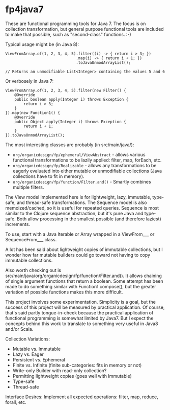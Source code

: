 fp4java7
========

These are functional programming tools for Java 7.
The focus is on collection transformation, but general purpose functional tools are included to make that possible, such as "second-class" functions.  :-)

Typical usage might be (in Java 8):

<pre><code>ViewFromArray.of(1, 2, 3, 4, 5).filter((i) -&gt; { return i &gt; 3; })
                               .map(i) -&gt; { return i + 1; })
                               .toJavaUnmodArrayList();

// Returns an unmodifiable List&lt;Integer&gt; containing the values 5 and 6</code></pre>

Or verbosely in Java 7:

<pre><code>ViewFromArray.of(1, 2, 3, 4, 5).filter(new Filter<Integer>() {
    @Override
    public boolean apply(Integer i) throws Exception {
        return i &gt; 3;
    }
}).map(new Function1<Integer, Object>() {
    @Override
    public Object apply(Integer i) throws Exception {
        return i + 1;
    }
}).toJavaUnmodArrayList();</code></pre>

The most interesting classes are probably (in src/main/java/):
<ul>
<li><code>org/organicdesign/fp/ephemeral/ViewAbstract</code> - allows various functional transformations to be lazily applied: filter, map, forEach, etc.</li>
<li><code>org/organicdesign/fp/Realizable</code> - allows any transformations to be eagerly evaluated into either mutable or unmodifiable collections (Java collections have to fit in memory).</li>
<li><code>org/organicdesign/fp/function/Filter.and()</code> - Smartly combines multiple filters.</li>
</ul>

The View model implemented here is for lightweight, lazy, immutable, type-safe, and thread-safe transformations.
The Sequence model is also memoized/cached, so it is useful for repeated queries.
Sequence is most similar to the Clojure sequence abstraction, but it's pure Java and type-safe.
Both allow processing in the smallest possible (and therefore laziest) increments.

To use, start with a Java Iterable or Array wrapped in a ViewFrom___ or SequenceFrom___ class.

A lot has been said about lightweight copies of immutable collections, but I wonder how far
mutable builders could go toward not having to copy immutable collections.

Also worth checking out is src/main/java/org/organicdesign/fp/function/Filter.and().
It allows chaining of single argument functions that return a boolean.
Some attempt has been made to do something similar with Function1.compose(), but the greater variation of possible functions makes this more difficult.

This project involves some experimentation.
Simplicity is a goal, but the success of this project will be measured by practical application.
Of course, that's said partly tongue-in-cheek because the practical application of functional programming is somewhat limited by Java7.
But I expect the concepts behind this work to translate to something very useful in Java8 and/or Scala.

Collection Variations:
 - Mutable vs. Immutable
 - Lazy vs. Eager
 - Persistent vs. Ephemeral
 - Finite vs. Infinite (finite sub-categories: fits in memory or not)
 - Write-only Builder with read-only collection?
 - Permitting lightweight copies (goes well with Immutable)
 - Type-safe
 - Thread-safe

Interface Desires:
Implement all expected operations: filter, map, reduce, forall, etc.

 
